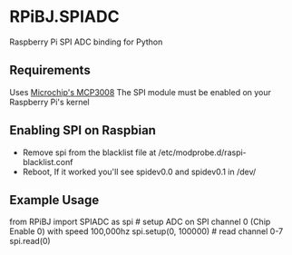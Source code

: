 RPiBJ.SPIADC
============

Raspberry Pi SPI ADC binding for Python

## Requirements
Uses [Microchip's MCP3008](http://www.microchip.com/wwwproducts/Devices.aspx?dDocName=en010530)
The SPI module must be enabled on your Raspberry Pi's kernel

## Enabling SPI on Raspbian
- Remove spi from the blacklist file at /etc/modprobe.d/raspi-blacklist.conf
- Reboot, If it worked you'll see spidev0.0 and spidev0.1 in /dev/

## Example Usage
from RPiBJ import SPIADC as spi
\# setup ADC on SPI channel 0 (Chip Enable 0) with speed 100,000hz
spi.setup(0, 100000)
\# read channel 0-7
spi.read(0)
